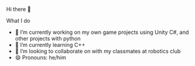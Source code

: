 Hi there 👋


What I do

- 🔭 I’m currently working on my own game projects using Unity C#, and other projects with python
- 🌱 I’m currently learning C++
- 👯 I’m looking to collaborate on with my classmates at robotics club
- 😄 Pronouns: he/him

